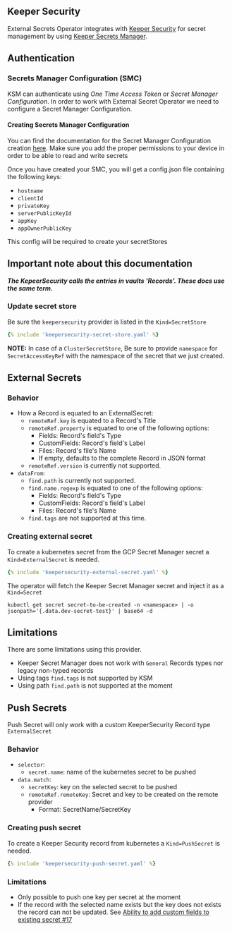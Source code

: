 ## Keeper Security

External Secrets Operator integrates with [Keeper Security](https://www.keepersecurity.com/) for secret management by using [Keeper Secrets Manager](https://docs.keeper.io/secrets-manager/secrets-manager/about).


## Authentication

### Secrets Manager Configuration (SMC)

KSM can authenticate using *One Time Access Token* or *Secret Manager Configuration*. In order to work with External Secret Operator we need to configure a Secret Manager Configuration.

#### Creating Secrets Manager Configuration

You can find the documentation for the Secret Manager Configuration creation [here](https://docs.keeper.io/secrets-manager/secrets-manager/about/secrets-manager-configuration). Make sure you add the proper permissions to your device in order to be able to read and write secrets

Once you have created your SMC, you will get a config.json file containing the following keys:
- `hostname`
- `clientId`
- `privateKey`
- `serverPublicKeyId`
- `appKey`
- `appOwnerPublicKey`

This config will be required to create your secretStores

## Important note about this documentation
_**The KepeerSecurity calls the entries in vaults 'Records'. These docs use the same term.**_

### Update secret store
Be sure the `keepersecurity` provider is listed in the `Kind=SecretStore`

```yaml
{% include 'keepersecurity-secret-store.yaml' %}
```

**NOTE:** In case of a `ClusterSecretStore`, Be sure to provide `namespace` for `SecretAccessKeyRef` with the namespace of the secret that we just created.

## External Secrets
### Behavior
* How a Record is equated to an ExternalSecret:
    * `remoteRef.key` is equated to a Record's Title
    * `remoteRef.property` is equated to one of the following options:
        * Fields: Record's field's Type
        * CustomFields: Record's field's Label
        * Files: Record's file's Name
        * If empty, defaults to the complete Record in JSON format
    * `remoteRef.version` is currently not supported.
* `dataFrom`:
    * `find.path` is currently not supported.
    * `find.name.regexp` is equated to one of the following options:
        * Fields: Record's field's Type
        * CustomFields: Record's field's Label
        * Files: Record's file's Name
    * `find.tags` are not supported at this time.

### Creating external secret
To create a kubernetes secret from the GCP Secret Manager secret a `Kind=ExternalSecret` is needed.

```yaml
{% include 'keepersecurity-external-secret.yaml' %}
```

The operator will fetch the Keeper Secret Manager secret and inject it as a `Kind=Secret`
```
kubectl get secret secret-to-be-created -n <namespace> | -o jsonpath='{.data.dev-secret-test}' | base64 -d
```

## Limitations

There are some limitations using this provider.
* Keeper Secret Manager does not work with `General` Records types nor legacy non-typed records
* Using tags `find.tags` is not supported by KSM
* Using path `find.path` is not supported at the moment

## Push Secrets

Push Secret will only work with a custom KeeperSecurity Record type `ExternalSecret`

### Behavior
* `selector`:
  * `secret.name`: name of the kubernetes secret to be pushed
* `data.match`:
  * `secretKey`: key on the selected secret to be pushed
  * `remoteRef.remoteKey`: Secret and key to be created on the remote provider
    * Format: SecretName/SecretKey

### Creating push secret
To create a Keeper Security record from kubernetes a `Kind=PushSecret` is needed.

```yaml
{% include 'keepersecurity-push-secret.yaml' %}
```

### Limitations
* Only possible to push one key per secret at the moment
* If the record with the selected name exists but the key does not exists the record can not be updated. See [Ability to add custom fields to existing secret #17](https://github.com/Keeper-Security/secrets-manager-go/issues/17)

